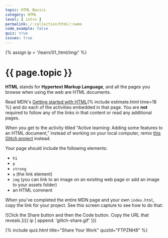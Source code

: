 ```yaml
---
topic: HTML Basics
category: HTML
level: [ intro ]
permalink: /:collection/html/:name
code_example: false
quiz: true
issues: true
---
```


{% assign ip = '/learn/01_html/img/' %}


# {{ page.topic }}

**HTML** stands for **Hypertext Markup Language**, and all the pages you browse when using the web are HTML documents.

Read MDN's [Getting started with HTML](https://developer.mozilla.org/en-US/docs/Learn/HTML/Introduction_to_HTML/Getting_started){% include estimate.html time=18 %} and do each of the activities embedded in that page. You are **not** required to follow any of the links in that content or read any additional pages.

When you get to the activity titled "Active learning: Adding some features to an HTML document," instead of working on your local computer, remix [this Glitch project](https://glitch.com/edit/#!/html-active-learning) instead.

Your page should include the following elements:
- `h1`
- `p`
- `strong`
- `a` (the link element)
- `img` (you can link to an image on an existing web page or add an image to your assets folder)
- an HTML comment

When you've completed the entire MDN page and your own `index.html`, copy the link for your project. See this screen capture to see how to do that:

![Click the Share button and then the Code button. Copy the URL that reveals.]({{ ip | append: 'glitch-share.gif' }})

{% include quiz.html
  title="Share Your Work"
  quizId="FTPZNH8"
%}
